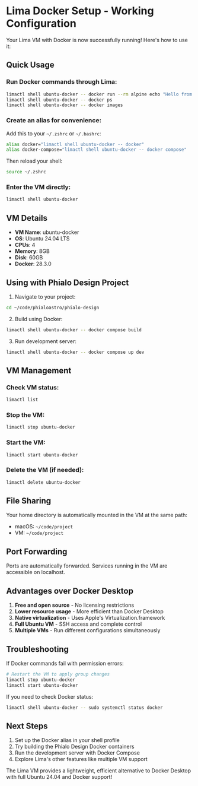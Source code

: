 # Lima Docker Setup - Working Configuration

Your Lima VM with Docker is now successfully running! Here's how to use it:

## Quick Usage

### Run Docker commands through Lima:
```bash
limactl shell ubuntu-docker -- docker run --rm alpine echo "Hello from Docker!"
limactl shell ubuntu-docker -- docker ps
limactl shell ubuntu-docker -- docker images
```

### Create an alias for convenience:
Add this to your `~/.zshrc` or `~/.bashrc`:
```bash
alias docker="limactl shell ubuntu-docker -- docker"
alias docker-compose="limactl shell ubuntu-docker -- docker compose"
```

Then reload your shell:
```bash
source ~/.zshrc
```

### Enter the VM directly:
```bash
limactl shell ubuntu-docker
```

## VM Details

- **VM Name**: ubuntu-docker
- **OS**: Ubuntu 24.04 LTS
- **CPUs**: 4
- **Memory**: 8GB
- **Disk**: 60GB
- **Docker**: 28.3.0

## Using with Phialo Design Project

1. Navigate to your project:
```bash
cd ~/code/phialoastro/phialo-design
```

2. Build using Docker:
```bash
limactl shell ubuntu-docker -- docker compose build
```

3. Run development server:
```bash
limactl shell ubuntu-docker -- docker compose up dev
```

## VM Management

### Check VM status:
```bash
limactl list
```

### Stop the VM:
```bash
limactl stop ubuntu-docker
```

### Start the VM:
```bash
limactl start ubuntu-docker
```

### Delete the VM (if needed):
```bash
limactl delete ubuntu-docker
```

## File Sharing

Your home directory is automatically mounted in the VM at the same path:
- macOS: `~/code/project`
- VM: `~/code/project`

## Port Forwarding

Ports are automatically forwarded. Services running in the VM are accessible on localhost.

## Advantages over Docker Desktop

1. **Free and open source** - No licensing restrictions
2. **Lower resource usage** - More efficient than Docker Desktop
3. **Native virtualization** - Uses Apple's Virtualization.framework
4. **Full Ubuntu VM** - SSH access and complete control
5. **Multiple VMs** - Run different configurations simultaneously

## Troubleshooting

If Docker commands fail with permission errors:
```bash
# Restart the VM to apply group changes
limactl stop ubuntu-docker
limactl start ubuntu-docker
```

If you need to check Docker status:
```bash
limactl shell ubuntu-docker -- sudo systemctl status docker
```

## Next Steps

1. Set up the Docker alias in your shell profile
2. Try building the Phialo Design Docker containers
3. Run the development server with Docker Compose
4. Explore Lima's other features like multiple VM support

The Lima VM provides a lightweight, efficient alternative to Docker Desktop with full Ubuntu 24.04 and Docker support!